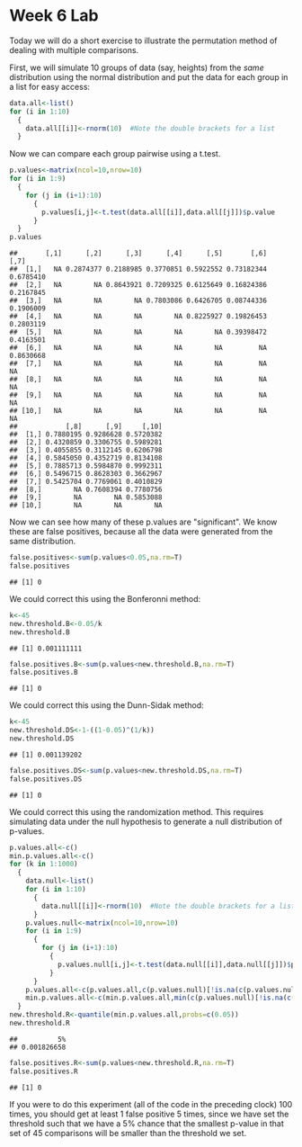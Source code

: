 Week 6 Lab
=============
  
Today we will do a short exercise to illustrate the permutation method of dealing with multiple comparisons.

First, we will simulate 10 groups of data (say, heights) from the *same* distribution using the normal distribution and put the data for each group in a list for easy access:


```r
data.all<-list()
for (i in 1:10)
  {
    data.all[[i]]<-rnorm(10)  #Note the double brackets for a list
  }
```

Now we can compare each group pairwise using a t.test.


```r
p.values<-matrix(ncol=10,nrow=10)
for (i in 1:9)
  {
    for (j in (i+1):10)
      {
        p.values[i,j]<-t.test(data.all[[i]],data.all[[j]])$p.value 
      }
  }
p.values
```

```
##       [,1]      [,2]      [,3]      [,4]      [,5]       [,6]      [,7]
##  [1,]   NA 0.2874377 0.2188985 0.3770851 0.5922552 0.73182344 0.6785410
##  [2,]   NA        NA 0.8643921 0.7209325 0.6125649 0.16824386 0.2167845
##  [3,]   NA        NA        NA 0.7803086 0.6426705 0.08744336 0.1906009
##  [4,]   NA        NA        NA        NA 0.8225927 0.19826453 0.2803119
##  [5,]   NA        NA        NA        NA        NA 0.39398472 0.4163501
##  [6,]   NA        NA        NA        NA        NA         NA 0.8630668
##  [7,]   NA        NA        NA        NA        NA         NA        NA
##  [8,]   NA        NA        NA        NA        NA         NA        NA
##  [9,]   NA        NA        NA        NA        NA         NA        NA
## [10,]   NA        NA        NA        NA        NA         NA        NA
##            [,8]      [,9]     [,10]
##  [1,] 0.7880195 0.9286628 0.5720382
##  [2,] 0.4320859 0.3306755 0.5989281
##  [3,] 0.4055855 0.3112145 0.6206798
##  [4,] 0.5845050 0.4352719 0.8134108
##  [5,] 0.7885713 0.5984870 0.9992311
##  [6,] 0.5496715 0.8628303 0.3662967
##  [7,] 0.5425704 0.7769061 0.4010829
##  [8,]        NA 0.7608394 0.7780756
##  [9,]        NA        NA 0.5853088
## [10,]        NA        NA        NA
```

Now we can see how many of these p.values are "significant". We know these are false positives, because all the data were generated from the same distribution.


```r
false.positives<-sum(p.values<0.05,na.rm=T)
false.positives
```

```
## [1] 0
```

We could correct this using the Bonferonni method:


```r
k<-45
new.threshold.B<-0.05/k
new.threshold.B
```

```
## [1] 0.001111111
```

```r
false.positives.B<-sum(p.values<new.threshold.B,na.rm=T)
false.positives.B
```

```
## [1] 0
```

We could correct this using the Dunn-Sidak method:


```r
k<-45
new.threshold.DS<-1-((1-0.05)^(1/k))
new.threshold.DS
```

```
## [1] 0.001139202
```

```r
false.positives.DS<-sum(p.values<new.threshold.DS,na.rm=T)
false.positives.DS
```

```
## [1] 0
```

We could correct this using the randomization method. This requires simulating data under the null hypothesis to generate a null distribution of p-values.



```r
p.values.all<-c()
min.p.values.all<-c()
for (k in 1:1000)
  {
    data.null<-list()
    for (i in 1:10)
      {
        data.null[[i]]<-rnorm(10)  #Note the double brackets for a list
      }
    p.values.null<-matrix(ncol=10,nrow=10)
    for (i in 1:9)
      {
        for (j in (i+1):10)
          {
            p.values.null[i,j]<-t.test(data.null[[i]],data.null[[j]])$p.value 
          }
      }
    p.values.all<-c(p.values.all,c(p.values.null)[!is.na(c(p.values.null))])
    min.p.values.all<-c(min.p.values.all,min(c(p.values.null)[!is.na(c(p.values.null))]))
  }
new.threshold.R<-quantile(min.p.values.all,probs=c(0.05))
new.threshold.R
```

```
##          5% 
## 0.001826658
```

```r
false.positives.R<-sum(p.values<new.threshold.R,na.rm=T)
false.positives.R
```

```
## [1] 0
```

If you were to do this experiment (all of the code in the preceding clock) 100 times, you should get at least 1 false positive 5 times, since we have set the threshold such that we have a 5% chance that the smallest p-value in that set of 45 comparisons will be smaller than the threshold we set.
